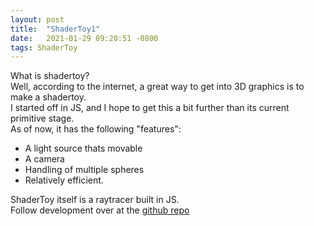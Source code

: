 ```yaml
---
layout: post
title:  "ShaderToy1"
date:   2021-01-29 09:20:51 -0800
tags: ShaderToy
---
```

What is shadertoy?  
Well, according to the internet, a great way to get into 3D graphics is to make a shadertoy.  
I started off in JS, and I hope to get this a bit further than its current primitive stage.  
As of now, it has the following "features":  

 - A light source thats movable
 - A camera
 - Handling of multiple spheres
 - Relatively efficient.

ShaderToy itself is a raytracer built in JS.  
Follow development over at the [github repo](github.com/ShaderToy)